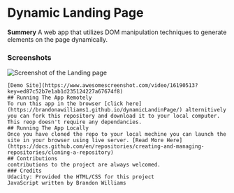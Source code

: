 # Dynamic Landing Page

**Summery**
A web app that utilizes DOM manipulation techniques to generate elements on the page dynamically.
### Screenshots
![Screenshot of the Landing page](https://tinyurl.com/2jtt65aw)
~~~~~~~~~~~~~~~~~~~~~~~~~~~~~~~~~~~~~~~~~~~~~~~~~~~~~~~~~~~~~
[Demo Site](https://www.awesomescreenshot.com/video/16190513?key=ed87c52b7e1ab1d235124227a67674f8)
## Running The App Remotely
To run this app in the browser [click here](https://brandonawilliams1.github.io/dynamicLandinPage/) alternitively you can fork this repository and download it to your local computer. This reop doesn't require any dependancies.
## Running The App Locally
Once you have cloned the repo to your local mechine you can launch the site in your browser using live server. [Read More Here](https://docs.github.com/en/repositories/creating-and-managing-repositories/cloning-a-repository)
## Contributions
contributions to the project are always welcomed.
### Credits
Udacity: Provided the HTML/CSS for this project
JavaScript written by Brandon Williams